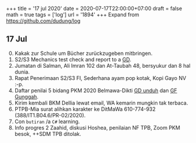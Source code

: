 +++
title = '17 jul 2020'
date = 2020-07-17T22:00:00+07:00
draft = false
math = true
tags = ['log']
url = '1894'
+++
Expand from https://github.com/dudung/log <!--more-->

## 17 Jul
0. Kakak zur Schule um B&uuml;cher zur&uuml;ckzugeben mitbringen.
1. S2/S3 Mechanics test check and report to a [GD](https://drive.google.com/drive/folders/0B2jF3boCibG3fkFwc3hYZTdGQTJSVnJzMmdJRFRRcThNWU5TU005a2p4Nl9iMVZDZlJEUHc?usp=sharing).
2. Jumatan di Salman, Ali Imran 102 dan At-Taubah 48, bersyukur dan 8 hal dunia.
3. Rapat Penerimaan S2/S3 FI, Sederhana ayam pop kotak, Kopi Gayo NV :-p.
4. Daftar penilai 5 bidang PKM 2020 Belmawa-Dikti [GD unduh](https://s.id/FormPenilaiPKM5Bidang2020) dan [GF Gunggah](https://PenilaiPKM5Bidang2020).
5. Kirim kembali BKM Dellia lewat email, WA kemarin mungkin tak terbaca.
6. PTPB-Mia surat alihkan karakter ke DitMaWa 610-774-932 (388/IT1.B04.6/PR-02/2020).
6. Con `butiran` /a `C#` learning.
7. Info progres 2 Zaahid, diskusi Hoshea, penilaian NF TPB, Zoom PKM besok, ++SDM TPB ditolak.
